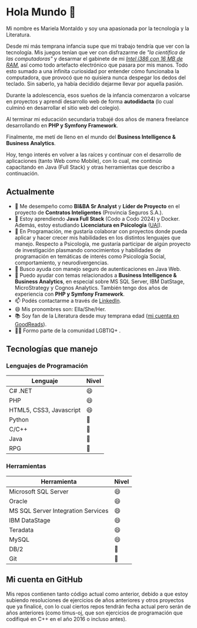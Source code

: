 # Hola Mundo 👋
Mi nombre es Mariela Montaldo y soy una apasionada por la tecnología y la Literatura. 

Desde mi más temprana infancia supe que mi trabajo tendría que ver con la tecnología. Mis juegos tenían que ver con disfrazarme de <i>"la científica de las computadoras"</i> y desarmar el gabinete de mi <i>[Intel i386 con 16 MB de RAM](https://en.wikipedia.org/wiki/I386)</i>, así como todo artefacto electrónico que pasara por mis manos. Todo esto sumado a una infinita curiosidad por entender cómo funcionaba la computadora, que provocó que no quisiera nunca despegar los dedos del teclado. Sin saberlo, ya había decidido dejarme llevar por aquella pasión.

Durante la adolescencia, esos sueños de la infancia comenzaron a volcarse en proyectos y aprendí desarrollo web de forma <b>autodidacta</b> (lo cual culminó en desarrollar el sitio web del colegio). 

Al terminar mi educación secundaria trabajé dos años de manera freelance desarrollando en <b>PHP y Symfony Framework</b>. 

Finalmente, me metí de lleno en el mundo del <b>Business Intelligence & Business Analytics</b>. 

Hoy, tengo interés en volver a las raíces y continuar con el desarrollo de aplicaciones (tanto Web como Mobile), con lo cual, me continúo capacitando en Java (Full Stack) y otras herramientas que describo a continuación.

## Actualmente

- 🔭 Me desempeño como <b>BI&BA Sr Analyst</b> y <b>Líder de Proyecto</b> en el proyecto de <b>Contratos Inteligentes</b> (Provincia Seguros S.A.).
- 🌱 Estoy aprendiendo <b>Java Full Stack</b> (Codo a Codo 2024) y Docker. Además, estoy estudiando <b>Licenciatura en Psicología</b> ([UAI](https://uai.edu.ar/facultades/psicolog%C3%ADa-y-relaciones-humanas/licenciatura-en-psicolog%C3%ADa/)).
- 👯 En Programación, me gustaría colaborar con proyectos donde pueda aplicar y hacer crecer mis habilidades en los distintos lenguajes que manejo. Respecto a Psicología, me gustaría participar de algún proyecto de investigación plasmando conocimientos y habilidades de programación en temáticas de interés como Psicología Social, comportamiento, y neurodivergencias.
- 🤔 Busco ayuda con manejo seguro de autenticaciones en Java Web.
- 💬 Puedo ayudar con temas relacionados a <b>Business Intelligence & Business Analytics</b>, en especial sobre MS SQL Server, IBM DatStage, MicroStrategy y Cognos Analytics. También tengo dos años de experiencia con <b>PHP y Symfony Framework</b>.
- 📫 Podés contactarme a través de [LinkedIn](https://www.linkedin.com/in/mmontaldo/).
- 😄 Mis pronombres son: Ella/She/Her.
- :books: Soy fan de la Literatura desde muy temprana edad ([mi cuenta en GoodReads](https://www.goodreads.com/user/show/76202148-mariela)).
- :rainbow_flag: Formo parte de la comunidad LGBTIQ+ .

## Tecnologías que manejo

### Lenguajes de Programación
| Lenguaje  | Nivel |
| ------------- | ------------- |
| C# .NET  | :smile:  |
| PHP  | :smile: |
| HTML5, CSS3, Javascript  | :smile:  |
| Python  | :slightly_smiling_face:  |
| C/C++  | :slightly_smiling_face:  |
| Java  | :slightly_smiling_face:  |
| RPG  | :slightly_smiling_face: |

### Herramientas
| Herramienta  | Nivel |
| ------------- | ------------- |
| Microsoft SQL Server  | :smile:  |
| Oracle  | :smile: |
| MS SQL Server Integration Services  | :smile: |
| IBM DataStage  | :smile: |
| Teradata  | :smile:  |
| MySQL  | :smile:  |
| DB/2  | :slightly_smiling_face:  |
| Git  | :slightly_smiling_face:  |

## Mi cuenta en GitHub
Mis repos contienen tanto código actual como anterior, debido a que estoy subiendo resoluciones de ejercicios de años anteriores y otros proyectos que ya finalicé, con lo cual ciertos repos tendrán fecha actual pero serán de años anteriores (como timus-oj, que son ejercicios de programación que codifiqué en C++ en el año 2016 o incluso antes).
